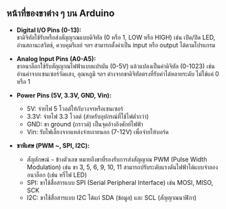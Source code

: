 ## หน้าที่ของขาต่าง ๆ บน Arduino

- **Digital I/O Pins (0-13):**  
  ขาดิจิทัลใช้รับหรือส่งสัญญาณแบบดิจิทัล (0 หรือ 1, LOW หรือ HIGH) เช่น เปิด/ปิด LED, อ่านสถานะสวิตช์, ควบคุมรีเลย์ ฯลฯ สามารถตั้งค่าเป็น input หรือ output ได้ตามโปรแกรม

- **Analog Input Pins (A0-A5):**  
  ขาอนาล็อกใช้รับสัญญาณไฟฟ้าแบบแปรผัน (0-5V) แล้วแปลงเป็นค่าดิจิทัล (0-1023) เช่น อ่านค่าจากเซนเซอร์วัดแสง, อุณหภูมิ ฯลฯ ต่างจากขาดิจิทัลตรงที่รับค่าได้หลายระดับ ไม่ใช่แค่ 0 หรือ 1

- **Power Pins (5V, 3.3V, GND, Vin):**  
  - 5V: จ่ายไฟ 5 โวลต์ให้กับวงจรหรือเซนเซอร์  
  - 3.3V: จ่ายไฟ 3.3 โวลต์ (สำหรับอุปกรณ์ที่ใช้ไฟต่ำกว่า)  
  - GND: ขา ground (กราวด์) เป็นจุดอ้างอิงศักย์ไฟฟ้า  
  - Vin: รับไฟเลี้ยงจากแหล่งจ่ายภายนอก (7-12V) เพื่อจ่ายให้บอร์ด

- **ขาพิเศษ (PWM ~, SPI, I2C):**  
  - สัญลักษณ์ `~` ข้างตัวเลข หมายถึงขาที่รองรับการส่งสัญญาณ PWM (Pulse Width Modulation) เช่น ขา 3, 5, 6, 9, 10, 11 สามารถปรับระดับแรงดันไฟฟ้าได้แบบจำลองอนาล็อก (เช่น หรี่ไฟ LED)  
  - SPI: ขาใช้สื่อสารแบบ SPI (Serial Peripheral Interface) เช่น MOSI, MISO, SCK  
  - I2C: ขาใช้สื่อสารแบบ I2C ได้แก่ SDA (ข้อมูล) และ SCL (สัญญาณนาฬิกา)
